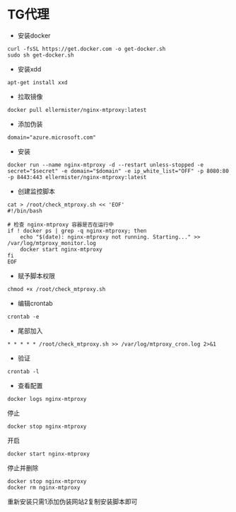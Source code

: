 # TG代理
- 安装docker
```
curl -fsSL https://get.docker.com -o get-docker.sh
sudo sh get-docker.sh
```
- 安装xdd
```
apt-get install xxd
```
- 拉取镜像
```
docker pull ellermister/nginx-mtproxy:latest
```
- 添加伪装
```
domain="azure.microsoft.com"
```
- 安装
```
docker run --name nginx-mtproxy -d --restart unless-stopped -e secret="$secret" -e domain="$domain" -e ip_white_list="OFF" -p 8080:80 -p 8443:443 ellermister/nginx-mtproxy:latest
```
- 创建监控脚本
```
cat > /root/check_mtproxy.sh << 'EOF'
#!/bin/bash

# 检查 nginx-mtproxy 容器是否在运行中
if ! docker ps | grep -q nginx-mtproxy; then
    echo "$(date): nginx-mtproxy not running. Starting..." >> /var/log/mtproxy_monitor.log
    docker start nginx-mtproxy
fi
EOF
```
- 赋予脚本权限
```
chmod +x /root/check_mtproxy.sh
```
- 编辑crontab
```
crontab -e
```
- 尾部加入
```
* * * * * /root/check_mtproxy.sh >> /var/log/mtproxy_cron.log 2>&1
```
- 验证
```
crontab -l
```
- 查看配置
```
docker logs nginx-mtproxy
```
停止
```
docker stop nginx-mtproxy
```
开启
```
docker start nginx-mtproxy
```
停止并删除
```
docker stop nginx-mtproxy
docker rm nginx-mtproxy
```
重新安装只需1添加伪装网站2复制安装脚本即可
